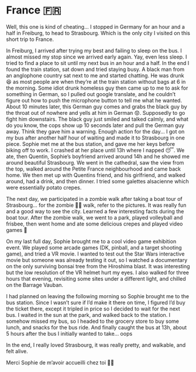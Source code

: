 # France 🇫🇷

Well, this one is kind of cheating... I stopped in Germany for an hour and a half in Freiburg, to head to Strasbourg. Which is the only city I visited on this short trip to France.

In Freiburg, I arrived after trying my best and failing to sleep on the bus. I almost missed my stop since we arrived early again. Yay, even less sleep. I tried to find a place to sit until my next bus in an hour and a half. In the end I found the train station, sat down and tried staying busy. A black man from an anglophone country sat next to me and started chatting. He was drunk 😆 as most people are when they’re at the train station without bags at 6 in the morning. Some idiot drunk homeless guy then came up to me to ask for something in German, so I pulled out google translate, and he couldn’t figure out how to push the microphone button to tell me what he wanted. About 10 minutes later, this German guy comes and grabs the black guy by the throat out of nowhere and yells at him in German 😟. Supposedly to go fight him downstairs. The black guy just smiled and talked calmly, and what do you know, the cops show up 10 seconds later and pull the German guy away. Think they gave him a warning. Enough action for the day...
I got on my bus after another half hour of waiting and made it to Strasbourg in one piece. Sophie met me at the bus station, and gave me her keys before biking off to work. I crashed at her place until 13h where I napped 😴. We ate, then Quentin, Sophie’s boyfriend arrived around 14h and he showed me around beautiful Strasbourg. We went in the cathedral, saw the view from the top, walked around the Petite France neighbourhood and came back home. We then met up with Quentins friend, and his girlfriend, and walked around, had a drink, and then dinner. I tried some galettes alsacienne which were essentially potato crepes.

The next day, we participated in a zombie walk after taking a boat tour of Strasbourg... for the zombie 🧟‍♂️ walk, refer to the pictures. It was really fun and a good way to see the city. Learned a few interesting facts during the boat tour. After the zombie walk, we went to a park, played volleyball and frisbee, then went home and ate some delicious crepes and played video games 🤩

On my last full day, Sophie brought me to a cool video game exhibition event. We played some arcade games (DK, pinball, and a target shooting game), and tried a VR movie. I wanted to test out the Star Wars interactive movie but someone was already testing it out, so I watched a documentary on the only surviving bonsai tree from the Hiroshima blast. It was interesting but the low resolution of the VR helmet hurt my eyes. I also walked for three hours that evening, revisiting some sites under a different light, and chilled on the Barrage Vauban.

I had planned on leaving the following morning so Sophie brought me to the bus station. Since I wasn’t sure if I’d make it there on time, I figured I’d buy the ticket there, except it tripled in price so I decided to wait for the next bus. I waited in the sun at the park, and walked back to the station. I somehow missed my bus, so I headed to the grocery store to buy some lunch, and snacks for the bus ride. And finally caught the bus at 13h, about 5 hours after the bus I initially wanted to take... oops

In the end, I really loved Strasbourg, it was really pretty, and walkable, and felt alive. 

Merci Sophie de m’avoir accueilli chez toi 🤩😘
